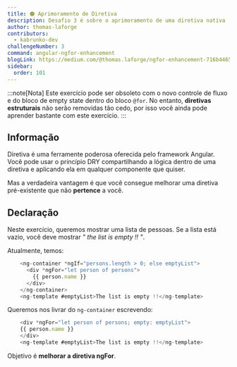 ```yaml
---
title: 🟠 Aprimoramento de Diretiva
description: Desafio 3 é sobre o aprimoramento de uma diretiva nativa
author: thomas-laforge
contributors:
  - kabrunko-dev
challengeNumber: 3
command: angular-ngfor-enhancement
blogLink: https://medium.com/@thomas.laforge/ngfor-enhancement-716b44656a6c
sidebar:
  order: 101
---
```


:::note[Nota]
Este exercício pode ser obsoleto com o novo controle de fluxo e do bloco de empty state dentro do bloco `@for`. No entanto, **diretivas estruturais** não serão removidas tão cedo, por isso você ainda pode aprender bastante com este exercício.
:::

## Informação

Diretiva é uma ferramente poderosa oferecida pelo framework Angular. Você pode usar o princípio DRY compartilhando a lógica dentro de uma diretiva e aplicando ela em qualquer componente que quiser.

Mas a verdadeira vantagem é que você consegue melhorar uma diretiva pré-existente que não **pertence** a você.

## Declaração

Neste exercício, queremos mostrar uma lista de pessoas. Se a lista está vazio, você deve mostrar _" the list is empty !! "_.

Atualmente, temos:

```typescript
    <ng-container *ngIf="persons.length > 0; else emptyList">
      <div *ngFor="let person of persons">
        {{ person.name }}
      </div>
    </ng-container>
    <ng-template #emptyList>The list is empty !!</ng-template>
```

Queremos nos livrar do `ng-container` escrevendo:

```typescript
    <div *ngFor="let person of persons; empty: emptyList">
    {{ person.name }}
    </div>
    <ng-template #emptyList>The list is empty !!</ng-template>
```

Objetivo é **melhorar a diretiva ngFor**.
